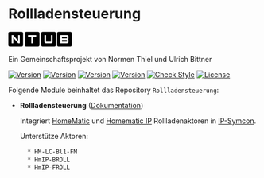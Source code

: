 # Rollladensteuerung  

[![Image](imgs/ntub_logo.png)](https://github.com/ubittner/Rollladensteuerung)  

Ein Gemeinschaftsprojekt von Normen Thiel und Ulrich Bittner  

[![Version](https://img.shields.io/badge/Symcon_Version-5.2>-red.svg)](https://www.symcon.de/service/dokumentation/entwicklerbereich/sdk-tools/sdk-php/)
[![Version](https://img.shields.io/badge/Module_Version-1.01-blue.svg)]()
[![Version](https://img.shields.io/badge/Module_Build-10-blue.svg)]()
[![Version](https://img.shields.io/badge/Code-PHP-blue.svg)]()
[![Check Style](https://github.com/ubittner/Rollladensteuerung/workflows/Check%20Style/badge.svg)](https://github.com/ubittner/Rollladensteuerung/actions)
[![License](https://img.shields.io/badge/License-CC%20BY--NC--SA%204.0-green.svg)](https://creativecommons.org/licenses/by-nc-sa/4.0/)  

Folgende Module beinhaltet das Repository `Rollladensteuerung`:  

- __Rollladensteuerung__ ([Dokumentation](Rollladensteuerung))  

	Integriert [HomeMatic](https://www.eq-3.de/produkte/homematic/rolllaeden-und-markisen.html) und [Homematic IP](https://www.homematic-ip.com/produkte/rolllaeden-jalousien-und-markisen.html) Rollladenaktoren in [IP-Symcon](https://www.symcon.de).  
	
	Unterstütze Aktoren:  
    
        * HM-LC-Bl1-FM
        * HmIP-BROLL
        * HmIP-FROLL